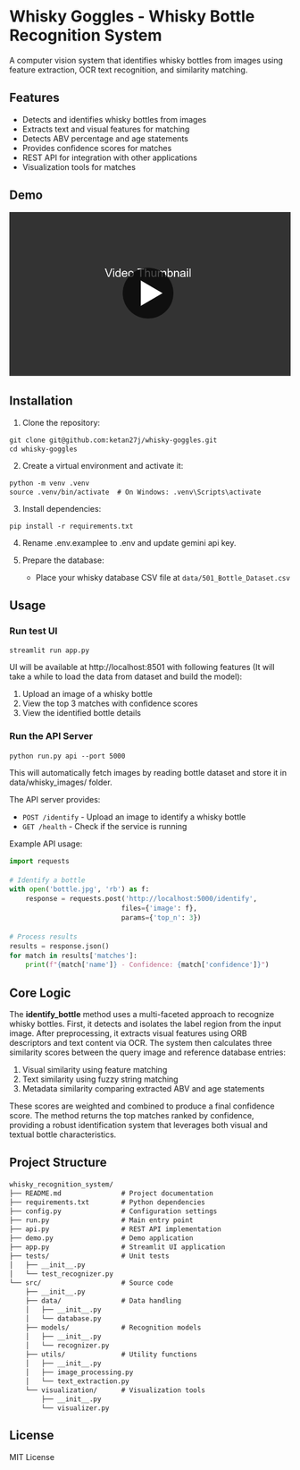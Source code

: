 # Whisky Goggles - Whisky Bottle Recognition System

A computer vision system that identifies whisky bottles from images using feature extraction, OCR text recognition, and similarity matching.

## Features

- Detects and identifies whisky bottles from images
- Extracts text and visual features for matching
- Detects ABV percentage and age statements
- Provides confidence scores for matches
- REST API for integration with other applications
- Visualization tools for matches

## Demo
[![Video Description](https://github.com/ketan27j/whisky-goggles/blob/main/docs/play.jpg)](https://youtu.be/ZOAvTyMKtzI)

## Installation

1. Clone the repository:
```
git clone git@github.com:ketan27j/whisky-goggles.git
cd whisky-goggles
```
2. Create a virtual environment and activate it:
```
python -m venv .venv
source .venv/bin/activate  # On Windows: .venv\Scripts\activate
```

3. Install dependencies:
```
pip install -r requirements.txt
```

4. Rename .env.examplee to .env and update gemini api key.

5. Prepare the database:
   - Place your whisky database CSV file at `data/501_Bottle_Dataset.csv`

## Usage

### Run test UI
```
streamlit run app.py
```

UI will be available at http://localhost:8501 with following features (It will take a while to load the data from dataset and build the model):

1. Upload an image of a whisky bottle
2. View the top 3 matches with confidence scores
3. View the identified bottle details

### Run the API Server

```
python run.py api --port 5000
```
This will automatically fetch images by reading bottle dataset and store it in data/whisky_images/ folder.

The API server provides:
- `POST /identify` - Upload an image to identify a whisky bottle
- `GET /health` - Check if the service is running

Example API usage:
```python
import requests

# Identify a bottle
with open('bottle.jpg', 'rb') as f:
    response = requests.post('http://localhost:5000/identify', 
                            files={'image': f},
                            params={'top_n': 3})
    
# Process results
results = response.json()
for match in results['matches']:
    print(f"{match['name']} - Confidence: {match['confidence']}")
```

## Core Logic

The <b>identify_bottle</b> method uses a multi-faceted approach to recognize whisky bottles. First, it detects and isolates the label region from the input image. After preprocessing, it extracts visual features using ORB descriptors and text content via OCR. The system then calculates three similarity scores between the query image and reference database entries:

1. Visual similarity using feature matching
2. Text similarity using fuzzy string matching
3. Metadata similarity comparing extracted ABV and age statements

These scores are weighted and combined to produce a final confidence score. The method returns the top matches ranked by confidence, providing a robust identification system that leverages both visual and textual bottle characteristics.

## Project Structure

```
whisky_recognition_system/
├── README.md               # Project documentation
├── requirements.txt        # Python dependencies
├── config.py               # Configuration settings
├── run.py                  # Main entry point
├── api.py                  # REST API implementation
├── demo.py                 # Demo application
├── app.py                  # Streamlit UI application
├── tests/                  # Unit tests
│   ├── __init__.py
│   └── test_recognizer.py
└── src/                    # Source code
    ├── __init__.py
    ├── data/               # Data handling
    │   ├── __init__.py
    │   └── database.py
    ├── models/             # Recognition models
    │   ├── __init__.py
    │   └── recognizer.py
    ├── utils/              # Utility functions
    │   ├── __init__.py
    │   ├── image_processing.py
    │   └── text_extraction.py
    └── visualization/      # Visualization tools
        ├── __init__.py
        └── visualizer.py
```

## License

MIT License